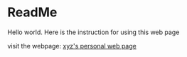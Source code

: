 # ReadMe

Hello world. Here is the instruction for using this web page

visit the webpage: [xyz's personal web page](https://urnotxyz.github.io/)
